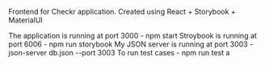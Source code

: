Frontend for Checkr application. Created using React + Storybook + MaterialUI

The application is running at port 3000 - npm start
Stroybook is running at port 6006 - npm run storybook
My JSON server is running at port 3003 - json-server db.json --port 3003
To run test cases - npm run test a
